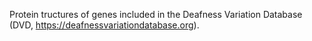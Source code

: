 Protein tructures of genes included in the Deafness Variation Database (DVD, https://deafnessvariationdatabase.org).

